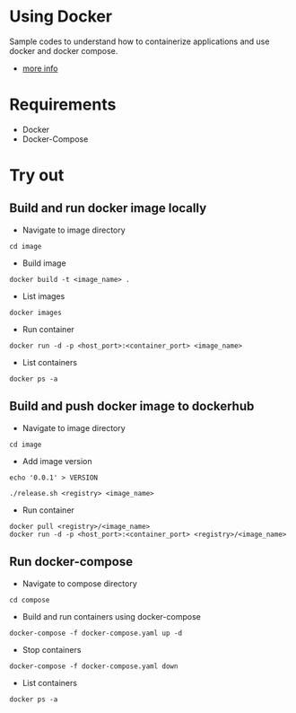 # Using Docker
Sample codes to understand how to containerize applications and use docker and docker compose.

* [more info](https://docs.docker.com/get-started/#images-and-containers)


# Requirements
* Docker
* Docker-Compose


# Try out 

## Build and run docker image locally

* Navigate to image directory
```
cd image
```
* Build image
```
docker build -t <image_name> .
```
* List images
```
docker images
```

* Run container
```
docker run -d -p <host_port>:<container_port> <image_name>
```
* List containers
```
docker ps -a
```




##  Build and push docker image to dockerhub

* Navigate to image directory
```
cd image
```

* Add image version
```
echo '0.0.1' > VERSION
```

```
./release.sh <registry> <image_name>
```
* Run container
```
docker pull <registry>/<image_name>
docker run -d -p <host_port>:<container_port> <registry>/<image_name>
```

##  Run docker-compose

* Navigate to compose directory
```
cd compose
```

* Build and run containers using docker-compose
```
docker-compose -f docker-compose.yaml up -d
```
* Stop containers
```
docker-compose -f docker-compose.yaml down
```
* List containers
```
docker ps -a
```














